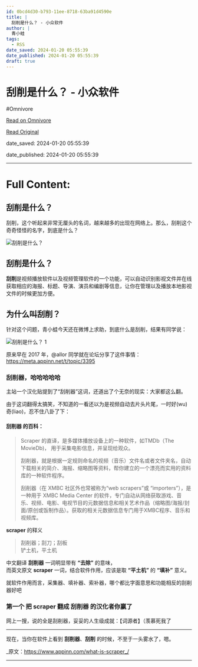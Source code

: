 ```yaml
---
id: 0bcd4d30-b793-11ee-8718-63ba91d4590e
title: |
  刮削是什么？ - 小众软件
author: |
  青小蛙
tags:
  - RSS
date_saved: 2024-01-20 05:55:39
date_published: 2024-01-20 05:55:39
draft: true
---
```


# 刮削是什么？ - 小众软件
#Omnivore

[Read on Omnivore](https://omnivore.app/me/-18d26efcbce)

[Read Original](https://www.appinn.com/what-is-scraper/)

date_saved: 2024-01-20 05:55:39

date_published: 2024-01-20 05:55:39

--- 

# Full Content: 

## 刮削是什么？

刮削，这个听起来非常无厘头的名词，越来越多的出现在网络上。那么，刮削这个奇奇怪怪的名字，到底是什么？

![刮削是什么？](https://proxy-prod.omnivore-image-cache.app/1608x700,sKIWMDzZw7_EiKZbj0BAFHLgZN7mjByTMpXcnBxSxWjY/https://www.appinn.com/wp-content/uploads/2024/01/Appinn-feature-images-55.jpg "刮削是什么？ 1")

## 刮削是什么？

**刮削**是视频播放软件以及视频管理软件的一个功能，可以自动识别影视文件并在线获取相应的海报、标题、导演、演员和编剧等信息，让你在管理以及播放本地影视文件的时候更加方便。

## 为什么叫刮削？

针对这个问题，青小蛙今天还在微博上求助，到底什么是刮削，结果有同学说：

![刮削是什么？ 1](https://proxy-prod.omnivore-image-cache.app/632x480,sP8QklAGOlvZldHBizTXLMiyk96Glocgm4yzzrwk6s4Q/https://www.appinn.com/wp-content/uploads/2024/01/Appinn-2024-01-20-18.46.42@2x.jpg "刮削是什么？ 2")

原来早在 2017 年，@allor 同学就在论坛分享了这件事情：<https://meta.appinn.net/t/topic/3395>

### 刮削器，哈哈哈哈哈

主站一个汉化贴提到了“刮削器”这词，还道出了个无奈的现实：大家都这么翻。

由于这词翻得太搞笑，不知道的一看还以为是视频自动去片头片尾，一时好(wu)奇(liao)，忍不住八卦了下：

#### **刮削器** 的百科：

> Scraper 的直译，是多媒体播放设备上的一种软件，如TMDb（The MovieDb)， 用于采集电影信息，并呈现给观众。
> 
> 刮削器，就是根据一定规则命名的视频（音乐）文件名或者文件夹名，自动下载相关的简介、海报、缩略图等资料，帮你建立的一个漂亮而实用的资料库的一种软件程序。
> 
> 刮削器（在 XMBC 社区外也常被称为“web scrapers”或 “importers”），是一种用于 XMBC Media Center 的软件，专门自动从网络获取游戏、音乐、视频、电影、电视节目的元数据信息和相关艺术作品（缩略图/海报/封面/原创或饭制作品）。获取的相关元数据信息专门用于XMBC程序、音乐和视频库。

**scraper** 的释义

> 刮削器；刮刀；刮板  
> 铲土机，平土机

中文翻译 **刮削器** 一词明显带有 **“去除”** 的意味，  
而英文原文 **scraper** 一词，结合软件作用，应该是取 **“平土机”** 的 **“填补”** 意义。

就软件作用而言，采集器、填补器、索补器，哪个都比字面意思和功能相反的刮削器好吧

### **第一个** 把 **scraper** 翻成 **刮削器** 的汉化者你赢了

网上一搜，说的全是刮削器，妥妥的人生级成就：【词源者】（羡慕死我了

---

现在，当你在软件上看到 **刮削器**、**刮削** 的时候，不至于一头雾水了，嗯。

_原文：https://www.appinn.com/what-is-scraper_/

---

